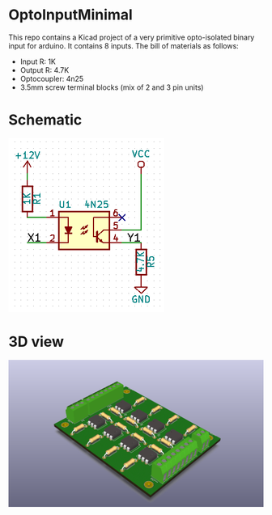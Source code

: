 # OptoInputMinimal
This repo contains a Kicad project of a very primitive opto-isolated binary input for arduino. It contains 8 inputs. The bill of materials as follows:

* Input R: 1K
* Output R: 4.7K
* Optocoupler: 4n25
* 3.5mm screw terminal blocks (mix of 2 and 3 pin units)

# Schematic

![Alt text](img/schematic.png "Schematic")

# 3D view

![Alt text](img/3dview.png "3D view")
